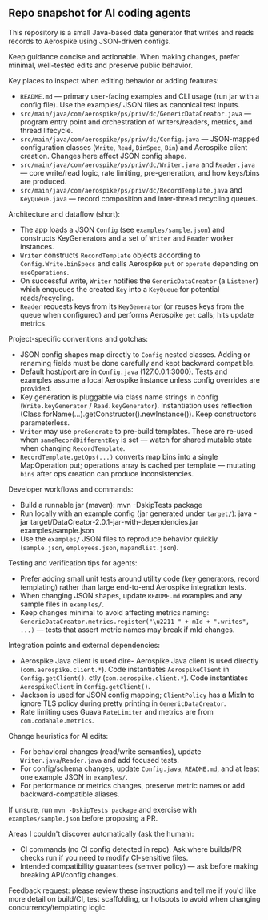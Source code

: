 ## Repo snapshot for AI coding agents

This repository is a small Java-based data generator that writes and reads records to Aerospike using JSON-driven configs.

Keep guidance concise and actionable. When making changes, prefer minimal, well-tested edits and preserve public behavior.

Key places to inspect when editing behavior or adding features:
- `README.md` — primary user-facing examples and CLI usage (run jar with a config file). Use the examples/ JSON files as canonical test inputs.
- `src/main/java/com/aerospike/ps/priv/dc/GenericDataCreator.java` — program entry point and orchestration of writers/readers, metrics, and thread lifecycle.
- `src/main/java/com/aerospike/ps/priv/dc/Config.java` — JSON-mapped configuration classes (`Write`, `Read`, `BinSpec`, `Bin`) and Aerospike client creation. Changes here affect JSON config shape.
- `src/main/java/com/aerospike/ps/priv/dc/Writer.java` and `Reader.java` — core write/read logic, rate limiting, pre-generation, and how keys/bins are produced.
- `src/main/java/com/aerospike/ps/priv/dc/RecordTemplate.java` and `KeyQueue.java` — record composition and inter-thread recycling queues.

Architecture and dataflow (short):
- The app loads a JSON `Config` (see `examples/sample.json`) and constructs KeyGenerators and a set of `Writer` and `Reader` worker instances.
- `Writer` constructs `RecordTemplate` objects according to `Config.Write.binSpecs` and calls Aerospike `put` or `operate` depending on `useOperations`.
- On successful write, `Writer` notifies the `GenericDataCreator` (a `Listener`) which enqueues the created `Key` into a `KeyQueue` for potential reads/recycling.
- `Reader` requests keys from its `KeyGenerator` (or reuses keys from the queue when configured) and performs Aerospike `get` calls; hits update metrics.

Project-specific conventions and gotchas:
- JSON config shapes map directly to `Config` nested classes. Adding or renaming fields must be done carefully and kept backward compatible.
- Default host/port are in `Config.java` (127.0.0.1:3000). Tests and examples assume a local Aerospike instance unless config overrides are provided.
- Key generation is pluggable via class name strings in config (`Write.keyGenerator` / `Read.keyGenerator`). Instantiation uses reflection (Class.forName(...).getConstructor().newInstance()). Keep constructors parameterless.
- `Writer` may use `preGenerate` to pre-build templates. These are re-used when `sameRecordDifferentKey` is set — watch for shared mutable state when changing `RecordTemplate`.
- `RecordTemplate.getOps(...)` converts map bins into a single MapOperation put; operations array is cached per template — mutating `bins` after ops creation can produce inconsistencies.

Developer workflows and commands:
- Build a runnable jar (maven):
  mvn -DskipTests package
- Run locally with an example config (jar generated under `target/`):
  java -jar target/DataCreator-2.0.1-jar-with-dependencies.jar examples/sample.json
- Use the `examples/` JSON files to reproduce behavior quickly (`sample.json`, `employees.json`, `mapandlist.json`).

Testing and verification tips for agents:
- Prefer adding small unit tests around utility code (key generators, record templating) rather than large end-to-end Aerospike integration tests.
- When changing JSON shapes, update `README.md` examples and any sample files in `examples/`.
- Keep changes minimal to avoid affecting metrics naming: `GenericDataCreator.metrics.register("\u2211 " + mId + ".writes", ...)` — tests that assert metric names may break if mId changes.

Integration points and external dependencies:
- Aerospike Java client is used dire- Aerospike Java client is used directly (`com.aerospike.client.*`). Code instantiates `AerospikeClient` in `Config.getClient()`.
  ctly (`com.aerospike.client.*`). Code instantiates `AerospikeClient` in `Config.getClient()`.
- Jackson is used for JSON config mapping; `ClientPolicy` has a MixIn to ignore TLS policy during pretty printing in `GenericDataCreator`.
- Rate limiting uses Guava `RateLimiter` and metrics are from `com.codahale.metrics`.

Change heuristics for AI edits:
- For behavioral changes (read/write semantics), update `Writer.java`/`Reader.java` and add focused tests.
- For config/schema changes, update `Config.java`, `README.md`, and at least one example JSON in `examples/`.
- For performance or metrics changes, preserve metric names or add backward-compatible aliases.

If unsure, run `mvn -DskipTests package` and exercise with `examples/sample.json` before proposing a PR.

Areas I couldn't discover automatically (ask the human):
- CI commands (no CI config detected in repo). Ask where builds/PR checks run if you need to modify CI-sensitive files.
- Intended compatibility guarantees (semver policy) — ask before making breaking API/config changes.

Feedback request: please review these instructions and tell me if you'd like more detail on build/CI, test scaffolding, or hotspots to avoid when changing concurrency/templating logic.
